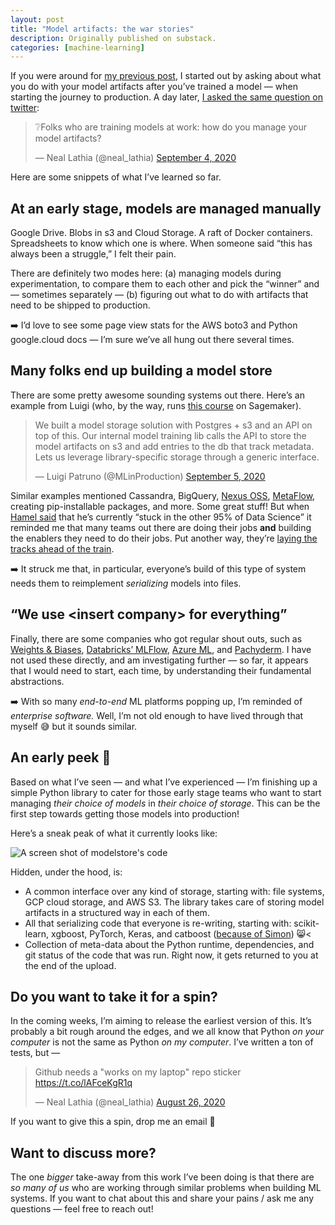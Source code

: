 ```yaml
---
layout: post
title: "Model artifacts: the war stories"
description: Originally published on substack.
categories: [machine-learning]
---
```


If you were around for <a href="https://nlathia.github.io/2020/09/Model-artifacts.html">my previous post</a>, I started out by asking about what you do with your model artifacts after you’ve trained a model — when starting the journey to production. A day later, [I asked the same question on twitter](https://twitter.com/neal_lathia/status/1301927567730057217):

<blockquote class="twitter-tweet"><p lang="en" dir="ltr">❔Folks who are training models at work: how do you manage your model artifacts? </p>&mdash; Neal Lathia (@neal_lathia) <a href="https://twitter.com/neal_lathia/status/1301927567730057217">September 4, 2020</a></blockquote> <script async src="https://platform.twitter.com/widgets.js" charset="utf-8"></script> 

Here are some snippets of what I’ve learned so far.

## At an early stage, models are managed manually

Google Drive. Blobs in s3 and Cloud Storage. A raft of Docker containers. Spreadsheets to know which one is where. When someone said “this has always been a struggle,” I felt their pain.

There are definitely two modes here: (a) managing models during experimentation, to compare them to each other and pick the “winner” and — sometimes separately — (b) figuring out what to do with artifacts that need to be shipped to production.

➡️ I’d love to see some page view stats for the AWS boto3 and Python google.cloud docs — I’m sure we’ve all hung out there several times.

## Many folks end up building a model store

There are some pretty awesome sounding systems out there. Here’s an example from Luigi (who, by the way, runs <a href="https://mlinproduction.teachable.com/p/build-deploy-and-monitor-ml-models-with-amazon-sagemaker">this course</a> on Sagemaker).

<blockquote class="twitter-tweet"><p lang="en" dir="ltr">We built a model storage solution with Postgres + s3 and an API on top of this. Our internal model training lib calls the API to store the model artifacts on s3 and add entries to the db that track metadata. Lets us leverage library-specific storage through a generic interface.</p>&mdash; Luigi Patruno (@MLinProduction) <a href="https://twitter.com/MLinProduction/status/1302264832188653571?ref_src=twsrc%5Etfw">September 5, 2020</a></blockquote> <script async src="https://platform.twitter.com/widgets.js" charset="utf-8"></script> 

Similar examples mentioned Cassandra, BigQuery, <a href="https://www.ibm.com/garage/method/practices/deliver/tool_nexus/">Nexus OSS</a>, <a href="https://docs.metaflow.org/introduction/what-is-metaflow">MetaFlow</a>, creating pip-installable packages, and more. Some great stuff! But when <a href="https://twitter.com/HamelHusain/status/1304087175781261314">Hamel said</a> that he’s currently “stuck in the other 95% of Data Science” it reminded me that many teams out there are doing their jobs <strong>and</strong> building the enablers they need to do their jobs. Put another way, they’re <a href="https://tenor.com/view/wallace-and-gromit-train-tracks-work-swift-fast-gif-3793283">laying the tracks ahead of the train</a>.

➡️ It struck me that, in particular, everyone’s build of this type of system needs them to reimplement _serializing_ models into files.

## “We use &lt;insert company&gt; for everything”

Finally, there are some companies who got regular shout outs, such as <a href="https://www.wandb.com/artifacts">Weights &amp; Biases</a>, <a href="https://databricks.com/product/mlflow-model-registry">Databricks’ MLFlow</a>, <a href="https://docs.microsoft.com/en-us/azure/machine-learning/concept-azure-machine-learning-architecture">Azure ML</a>, and <a href="https://www.pachyderm.com/">Pachyderm</a>. I have not used these directly, and am investigating further — so far, it appears that I would need to start, each time, by understanding their fundamental abstractions.

➡️ With so many _end-to-end_ ML platforms popping up, I’m reminded of _enterprise software._ Well, I’m not old enough to have lived through that myself 😅 but it sounds similar.

## An early peek 👀

Based on what I’ve seen — and what I’ve experienced — I’m finishing up a simple Python library to cater for those early stage teams who want to start managing _their choice of models_ in _their choice of storage_. This can be the first step towards getting those models into production!

Here’s a sneak peak of what it currently looks like:

![](https://nlathia.github.io/assets/operatorai/modelstore-screenshot.png "A screen shot of modelstore's code")

Hidden, under the hood, is:

* A common interface over any kind of storage, starting with: file systems, GCP cloud storage, and AWS S3. The library takes care of storing model artifacts in a structured way in each of them.
* All that serializing code that everyone is re-writing, starting with: scikit-learn, xgboost, PyTorch, Keras, and catboost (<a href="https://twitter.com/simonvc/status/1301941253467181057">because of Simon</a>) 😸<
* Collection of meta-data about the Python runtime, dependencies, and git status of the code that was run. Right now, it gets returned to you at the end of the upload.

## Do you want to take it for a spin?

In the coming weeks, I’m aiming to release the earliest version of this. It’s probably a bit rough around the edges, and we all know that Python _on your computer_ is not the same as Python _on my computer_. I’ve written a ton of tests, but —

<blockquote class="twitter-tweet"><p lang="en" dir="ltr">Github needs a &quot;works on my laptop&quot; repo sticker <a href="https://t.co/lAFceKgR1q">https://t.co/lAFceKgR1q</a></p>&mdash; Neal Lathia (@neal_lathia) <a href="https://twitter.com/neal_lathia/status/1298571067401875456?ref_src=twsrc%5Etfw">August 26, 2020</a></blockquote> <script async src="https://platform.twitter.com/widgets.js" charset="utf-8"></script> 

If you want to give this a spin, drop me an email 🙏

## Want to discuss more?

The one _bigger_ take-away from this work I’ve been doing is that there are _so many of us_ who are working through similar problems when building ML systems. If you want to chat about this and share your pains / ask me any questions — feel free to reach out!
